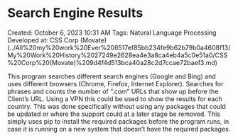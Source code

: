 # Search Engine Results

Created: October 6, 2023 10:31 AM
Tags: Natural Language Processing
Developed at: CSS Corp (Movate) (../All%20my%20work%20Ever%206517ef85bb234fe9b62b79b0a4608f13/My%20Work%20History%2027249e2628ea4e3a8ca4eb4a5c0e51a0/CSS%20Corp%20(Movate)%209d4f4d513bca40a28c2d7ccae72baef3.md)

This program searches different search engines (Google and Bing) and uses different browsers (Chrome, Firefox, Internet Explorer). Searches for phrases and counts the number of “.com” URLs that show up before the Client’s URL.
Using a VPN this could be used to show the results for each country.
This was done specifically without using any packages that could be updated or where the support could at a later stage be removed.
This simply uses pip to install the required packages before the program runs, in case it is running on a new system that doesn’t have the required packages.